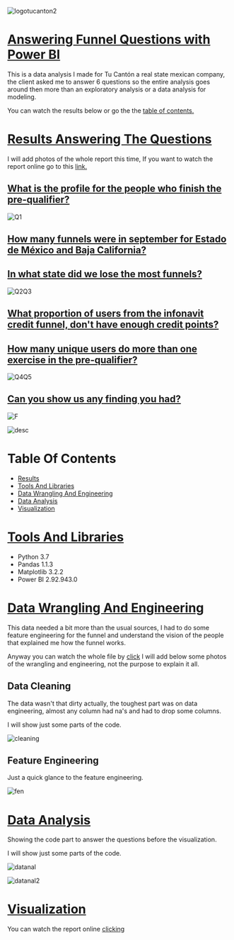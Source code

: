 ![logotucanton2](https://user-images.githubusercontent.com/58957744/122480022-b3e0e500-cf91-11eb-8561-4537f483d6e3.png)

# [Answering Funnel Questions with Power BI](#Table-Of-Contents)
This is a data analysis I made for Tu Cantón a real state mexican company, the client asked me to answer 6 questions so the entire analysis goes around then more than an exploratory analysis or a data analysis for modeling. 

You can watch the results below or go the the [table of contents.](#Table-Of-Contents)



# [Results Answering The Questions](#Table-Of-Contents)
I will add photos of the whole report this time, If you want to watch the report online go to this [link.](https://app.powerbi.com/view?r=eyJrIjoiZWQyMjQxMDEtZjIyMC00OWFkLTkwYmYtMmVlZDVlYjZiZjNiIiwidCI6IjJlZGE0M2M5LTUxYzktNDAwMi1iZjJmLTlmY2QwMzZmNjdkNyJ9&pageName=ReportSectionf6913e9c09601dd278ae)

## [What is the profile for the people who finish the pre-qualifier?](#Table-Of-Contents)

![Q1](https://user-images.githubusercontent.com/58957744/116601265-ebb3a080-a8ef-11eb-8505-5ea5568eb9d5.png)

## [How many funnels were in september for Estado de México and Baja California?](#Table-Of-Contents)
## [In what state did we lose the most funnels?](#Table-Of-Contents)

![Q2Q3](https://user-images.githubusercontent.com/58957744/116601267-ec4c3700-a8ef-11eb-9382-fb3d69d2919b.png)


## [What proportion of users from the infonavit credit funnel, don't have enough credit points?](#Table-Of-Contents)
## [How many unique users do more than one exercise in the pre-qualifier?](#Table-Of-Contents)

![Q4Q5](https://user-images.githubusercontent.com/58957744/116601269-ece4cd80-a8ef-11eb-974b-a7d0efa2b3c3.png)


## [Can you show us any finding you had?](#Table-Of-Contents)

![F](https://user-images.githubusercontent.com/58957744/116601271-ece4cd80-a8ef-11eb-9d4b-08c2a0e8bc58.png)

![desc](https://user-images.githubusercontent.com/58957744/116700129-0fc4bf80-a98c-11eb-99e2-81b63003b8f5.png)



# Table Of Contents
* [Results](#Results-Answering-The-Questions)
* [Tools And Libraries](#Tools-And-Libraries)
* [Data Wrangling And Engineering](#Data-Wrangling-And-Engineering)
* [Data Analysis](#Data-Analysis)
* [Visualization](#Visualization)

# [Tools And Libraries](#Table-Of-Contents)
* Python 3.7
* Pandas 1.1.3
* Matplotlib 3.2.2
* Power BI 2.92.943.0

# [Data Wrangling And Engineering](#Table-Of-Contents)
This data needed a bit more than the usual sources, I had to do some feature engineering for the funnel and understand the vision of the people that explained me how the funnel works.

Anyway you can watch the whole file by [click](https://github.com/JorgePablol/Data-Analysis-Real-State-with-Power-BI/blob/main/LimpiaTuCanton.ipynb) I will add below some photos of the wrangling and engineering, not the purpose to explain it all.


## Data Cleaning
The data wasn't that dirty actually, the toughest part was on data engineering, almost any column had na's and had to drop some columns.

I will show just some parts of the code.

![cleaning](https://user-images.githubusercontent.com/58957744/116607946-3e915600-a8f8-11eb-922f-db964625b8d7.png)

## Feature Engineering
Just a quick glance to the feature engineering.

![fen](https://user-images.githubusercontent.com/58957744/116607944-3df8bf80-a8f8-11eb-9ead-7db3a99e937d.png)


# [Data Analysis](#Table-Of-Contents)
Showing the code part to answer the questions before the visualization.

I will show just some parts of the code.

![datanal](https://user-images.githubusercontent.com/58957744/116607948-3e915600-a8f8-11eb-8eb8-e510cb20bc9e.png)

![datanal2](https://user-images.githubusercontent.com/58957744/116607950-3f29ec80-a8f8-11eb-8fc0-4f7f075b2541.png)

# [Visualization](#Table-Of-Contents)
You can watch the report online [clicking](https://app.powerbi.com/view?r=eyJrIjoiZWQyMjQxMDEtZjIyMC00OWFkLTkwYmYtMmVlZDVlYjZiZjNiIiwidCI6IjJlZGE0M2M5LTUxYzktNDAwMi1iZjJmLTlmY2QwMzZmNjdkNyJ9&pageName=ReportSectionf6913e9c09601dd278ae)
